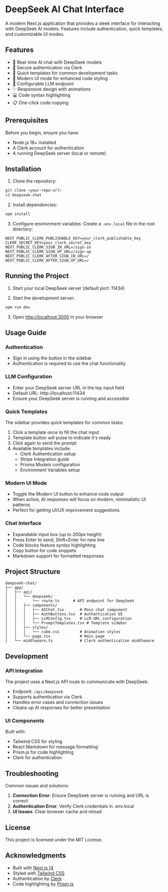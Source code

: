 # DeepSeek AI Chat Interface

A modern Next.js application that provides a sleek interface for interacting with DeepSeek AI models. Features include authentication, quick templates, and customizable UI modes.

## Features

- 🚀 Real-time AI chat with DeepSeek models
- 🔐 Secure authentication via Clerk
- 📝 Quick templates for common development tasks
- 🎨 Modern UI mode for enhanced code styling
- 🔄 Configurable LLM endpoint
- ✨ Responsive design with animations
- 💻 Code syntax highlighting
- 📋 One-click code copying

## Prerequisites

Before you begin, ensure you have:
- Node.js 18+ installed
- A Clerk account for authentication
- A running DeepSeek server (local or remote)

## Installation

1. Clone the repository:
```bash
git clone <your-repo-url>
cd deepseek-chat
```

2. Install dependencies:
```bash
npm install
```

3. Configure environment variables:
Create a `.env.local` file in the root directory:
```env
NEXT_PUBLIC_CLERK_PUBLISHABLE_KEY=your_clerk_publishable_key
CLERK_SECRET_KEY=your_clerk_secret_key
NEXT_PUBLIC_CLERK_SIGN_IN_URL=/sign-in
NEXT_PUBLIC_CLERK_SIGN_UP_URL=/sign-up
NEXT_PUBLIC_CLERK_AFTER_SIGN_IN_URL=/
NEXT_PUBLIC_CLERK_AFTER_SIGN_UP_URL=/
```

## Running the Project

1. Start your local DeepSeek server (default port: 11434)

2. Start the development server:
```bash
npm run dev
```

3. Open [http://localhost:3000](http://localhost:3000) in your browser

## Usage Guide

### Authentication
- Sign in using the button in the sidebar
- Authentication is required to use the chat functionality

### LLM Configuration
- Enter your DeepSeek server URL in the top input field
- Default URL: http://localhost:11434
- Ensure your DeepSeek server is running and accessible

### Quick Templates
The sidebar provides quick templates for common tasks:
1. Click a template once to fill the chat input
2. Template button will pulse to indicate it's ready
3. Click again to send the prompt
4. Available templates include:
   - Clerk Authentication setup
   - Stripe Integration guide
   - Prisma Models configuration
   - Environment Variables setup

### Modern UI Mode
- Toggle the Modern UI button to enhance code output
- When active, AI responses will focus on modern, minimalistic UI patterns
- Perfect for getting UI/UX improvement suggestions

### Chat Interface
- Expandable input box (up to 200px height)
- Press Enter to send, Shift+Enter for new line
- Code blocks feature syntax highlighting
- Copy button for code snippets
- Markdown support for formatted responses

## Project Structure
```
deepseek-chat/
├── app/
│   ├── api/
│   │   └── deepseek/
│   │       └── route.ts      # API endpoint for DeepSeek
│   │   ├── components/
│   │   │   ├── AIChat.tsx       # Main chat component
│   │   │   ├── AuthButtons.tsx  # Authentication UI
│   │   │   ├── LLMConfig.tsx    # LLM URL configuration
│   │   │   └── PromptTemplates.tsx # Template sidebar
│   │   ├── styles/
│   │   │   └── cube.css         # Animation styles
│   │   └── page.tsx             # Main page
│   └── middleware.ts            # Clerk authentication middleware
```

## Development

### API Integration
The project uses a Next.js API route to communicate with DeepSeek:
- Endpoint: `/api/deepseek`
- Supports authentication via Clerk
- Handles error cases and connection issues
- Cleans up AI responses for better presentation

### UI Components
Built with:
- Tailwind CSS for styling
- React Markdown for message formatting
- Prism.js for code highlighting
- Clerk for authentication

## Troubleshooting

Common issues and solutions:
1. **Connection Error**: Ensure DeepSeek server is running and URL is correct
2. **Authentication Error**: Verify Clerk credentials in .env.local
3. **UI Issues**: Clear browser cache and reload

## License

This project is licensed under the MIT License.

## Acknowledgments

- Built with [Next.js 14](https://nextjs.org/)
- Styled with [Tailwind CSS](https://tailwindcss.com/)
- Authentication by [Clerk](https://clerk.dev/)
- Code highlighting by [Prism.js](https://prismjs.com/)
